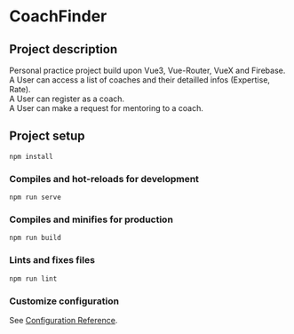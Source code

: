 # CoachFinder

## Project description

Personal practice project build upon Vue3, Vue-Router, VueX and Firebase. </br>
A User can access a list of coaches and their detailled infos (Expertise, Rate). </br>
A User can register as a coach. </br>
A User can make a request for mentoring to a coach. </br>

## Project setup

```
npm install
```

### Compiles and hot-reloads for development

```
npm run serve
```

### Compiles and minifies for production

```
npm run build
```

### Lints and fixes files

```
npm run lint
```

### Customize configuration

See [Configuration Reference](https://cli.vuejs.org/config/).
